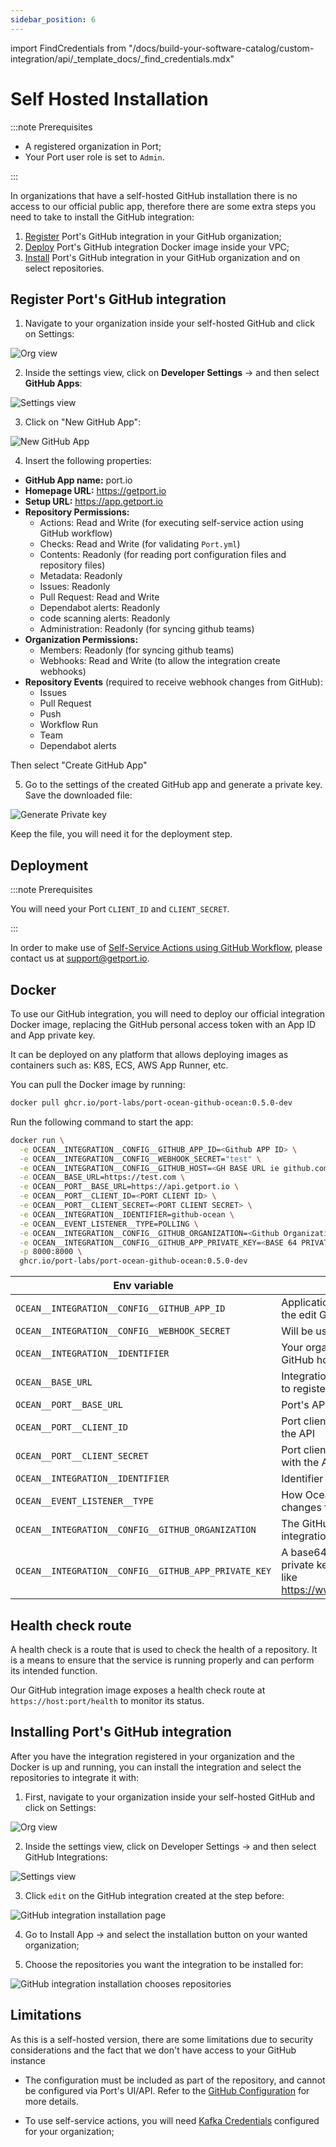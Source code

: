 ```yaml
---
sidebar_position: 6
---
```


import FindCredentials from "/docs/build-your-software-catalog/custom-integration/api/\_template_docs/\_find_credentials.mdx"

# Self Hosted Installation

:::note Prerequisites

- A registered organization in Port;
- Your Port user role is set to `Admin`.

:::

In organizations that have a self-hosted GitHub installation there is no access to our official public app, therefore there are some extra steps you need to take to install the GitHub integration:

1. [Register](#register-ports-github-integration) Port's GitHub integration in your GitHub organization;
2. [Deploy](#deployment) Port's GitHub integration Docker image inside your VPC;
3. [Install](#installing-ports-github-integration) Port's GitHub integration in your GitHub organization and on select repositories.

## Register Port's GitHub integration

1. Navigate to your organization inside your self-hosted GitHub and click on Settings:

![Org view](../../../../../static/img/integrations/github-app/SelfHostedOrganizaionView.png)

2. Inside the settings view, click on **Developer Settings** -> and then select **GitHub Apps**:

![Settings view](../../../../../static/img/integrations/github-app/SelfHostedOrganizationSettings.png)

3. Click on "New GitHub App":

![New GitHub App](../../../../../static/img/integrations/github-app/SelfHostedNewGitHubApp.png)

4. Insert the following properties:

- **GitHub App name:** port.io
- **Homepage URL:** https://getport.io
- **Setup URL:** https://app.getport.io
- **Repository Permissions:**
  - Actions: Read and Write (for executing self-service action using GitHub workflow)
  - Checks: Read and Write (for validating `Port.yml`)
  - Contents: Readonly (for reading port configuration files and repository files)
  - Metadata: Readonly
  - Issues: Readonly
  - Pull Request: Read and Write
  - Dependabot alerts: Readonly
  - code scanning alerts: Readonly
  - Administration: Readonly (for syncing github teams)
- **Organization Permissions:**
  - Members: Readonly (for syncing github teams)
  - Webhooks: Read and Write (to allow the integration create webhooks)
- **Repository Events** (required to receive webhook changes from GitHub):
  - Issues
  - Pull Request
  - Push
  - Workflow Run
  - Team
  - Dependabot alerts

Then select "Create GitHub App"

5. Go to the settings of the created GitHub app and generate a private key. Save the downloaded file:

![Generate Private key](../../../../../static/img/integrations/github-app/SelfHosetdGeneratePrivayKey.png)

Keep the file, you will need it for the deployment step.

## Deployment

:::note Prerequisites

You will need your Port `CLIENT_ID` and `CLIENT_SECRET`.

<FindCredentials/>

:::

In order to make use of [Self-Service Actions using GitHub Workflow](../../../../actions-and-automations/setup-backend/github-workflow/github-workflow.md), please contact us at support@getport.io.

## Docker

To use our GitHub integration, you will need to deploy our official integration Docker image, replacing the GitHub personal access token with an App ID and App private key.

It can be deployed on any platform that allows deploying images as containers such as: K8S, ECS, AWS App Runner, etc.

You can pull the Docker image by running:

```bash showLineNumbers
docker pull ghcr.io/port-labs/port-ocean-github-ocean:0.5.0-dev
```

Run the following command to start the app:

```bash showLineNumbers
docker run \
  -e OCEAN__INTEGRATION__CONFIG__GITHUB_APP_ID=<Github APP ID> \
  -e OCEAN__INTEGRATION__CONFIG__WEBHOOK_SECRET="test" \
  -e OCEAN__INTEGRATION__CONFIG__GITHUB_HOST=<GH BASE URL ie github.compay.com> \
  -e OCEAN__BASE_URL=https://test.com \
  -e OCEAN__PORT__BASE_URL=https://api.getport.io \
  -e OCEAN__PORT__CLIENT_ID=<PORT CLIENT ID> \
  -e OCEAN__PORT__CLIENT_SECRET=<PORT CLIENT SECRET> \
  -e OCEAN__INTEGRATION__IDENTIFIER=github-ocean \
  -e OCEAN__EVENT_LISTENER__TYPE=POLLING \
  -e OCEAN__INTEGRATION__CONFIG__GITHUB_ORGANIZATION=<Github Organization> \
  -e OCEAN__INTEGRATION__CONFIG__GITHUB_APP_PRIVATE_KEY=<BASE 64 PRIVATEKEY> \
  -p 8000:8000 \
  ghcr.io/port-labs/port-ocean-github-ocean:0.5.0-dev
```

| Env variable                                         | Description                                                                         |
| ---------------------------------------------------- | ----------------------------------------------------------------------------------- |
| `OCEAN__INTEGRATION__CONFIG__GITHUB_APP_ID`          | Application ID. You can find it in the edit GitHub app page.                |
| `OCEAN__INTEGRATION__CONFIG__WEBHOOK_SECRET`         | Will be used to create webhook                                                      |
| `OCEAN__INTEGRATION__IDENTIFIER`                     | Your organization's self-hosted GitHub hostname                                     |
| `OCEAN__BASE_URL`                                    | Integration base url, will be used to register webhook.                             |
| `OCEAN__PORT__BASE_URL`                              | Port's API Base URL                                                                 |
| `OCEAN__PORT__CLIENT_ID`                             | Port client id for interacting with the API                                         |
| `OCEAN__PORT__CLIENT_SECRET`                         | Port client secret for interacting with the API                                     |
| `OCEAN__INTEGRATION__IDENTIFIER`                     | Identifier for the integration                                                      |
| `OCEAN__EVENT_LISTENER__TYPE`                        | How Ocean will retrieve config changes from Port.                                   |
| `OCEAN__INTEGRATION__CONFIG__GITHUB_ORGANIZATION`    | The GitHub organization the integration was installed in.                           |
| `OCEAN__INTEGRATION__CONFIG__GITHUB_APP_PRIVATE_KEY` | A base64 encoded Github app private key. You can use a tool like https://www.base64encode.org/ |

## Health check route

A health check is a route that is used to check the health of a repository. It is a means to ensure that the service is running properly and can perform its intended function.

Our GitHub integration image exposes a health check route at `https://host:port/health` to monitor its status.

## Installing Port's GitHub integration

After you have the integration registered in your organization and the Docker is up and running, you can install the integration and select the repositories to integrate it with:

1. First, navigate to your organization inside your self-hosted GitHub and click on Settings:

![Org view](../../../../../static/img/integrations/github-app/SelfHostedOrganizaionView.png)

2. Inside the settings view, click on Developer Settings -> and then select GitHub Integrations:

![Settings view](../../../../../static/img/integrations/github-app/SelfHostedOrganizationSettings.png)

3. Click `edit` on the GitHub integration created at the step before:

![GitHub integration installation page](../../../../../static/img/integrations/github-app/SelfHostedEditGitHubApp.png)

4. Go to Install App -> and select the installation button on your wanted organization;

5. Choose the repositories you want the integration to be installed for:

![GitHub integration installation chooses repositories](../../../../../static/img/integrations/github-app/SelfHostedInstallationRepoSelection.png)

## Limitations

As this is a self-hosted version, there are some limitations due to security considerations and the fact that we don't have access to your GitHub instance

- The configuration must be included as part of the repository, and cannot be configured via Port's UI/API. Refer to the [GitHub Configuration](../github-ocean#configuration) for more details.

- To use self-service actions, you will need [Kafka Credentials](/actions-and-automations/setup-backend/webhook/kafka/kafka.md) configured for your organization;
